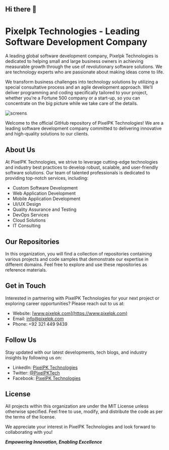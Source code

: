 ## Hi there 👋

# Pixelpk Technologies - Leading Software Development Company

A leading global software development company, Pixelpk Technologies is dedicated to helping small and large business owners in achieving measurable growth through the use of revolutionary software solutions. We are technology experts who are passionate about making ideas come to life.

We transform business challenges into technology solutions by utilizing a special consultative process and an agile development approach. We’ll deliver programming and coding specifically tailored to your project, whether you’re a Fortune 500 company or a start-up, so you can concentrate on the big picture while we take care of the details.

![screens](https://www.pixelpk.com/wp-content/uploads/2023/06/Asset-1@2x.png)

Welcome to the official GitHub repository of PixelPK Technologies! We are a leading software development company committed to delivering innovative and high-quality solutions to our clients.

## About Us

At PixelPK Technologies, we strive to leverage cutting-edge technologies and industry best practices to develop robust, scalable, and user-friendly software solutions. Our team of talented professionals is dedicated to providing top-notch services, including:

- Custom Software Development
- Web Application Development
- Mobile Application Development
- UI/UX Design
- Quality Assurance and Testing
- DevOps Services
- Cloud Solutions
- IT Consulting

## Our Repositories

In this organization, you will find a collection of repositories containing various projects and code samples that demonstrate our expertise in different domains. Feel free to explore and use these repositories as reference materials.

## Get in Touch

Interested in partnering with PixelPK Technologies for your next project or exploring career opportunities? Please reach out to us at:

- Website: [www.pixelpk.com](https://www.pixelpk.com)
- Email: info@pixelpk.com
- Phone: +92 321 449 9439

## Follow Us

Stay updated with our latest developments, tech blogs, and industry insights by following us on:

- LinkedIn: [PixelPK Technologies](https://www.linkedin.com/company/pixelpk)
- Twitter: [@PixelPKTech](https://twitter.com/PixelPKTech)
- Facebook: [PixelPK Technologies](https://www.facebook.com/pixelpktechnologies)

## License

All projects within this organization are under the MIT License unless otherwise specified. Feel free to use, modify, and distribute the code as per the terms of the license.

We appreciate your interest in PixelPK Technologies and look forward to collaborating with you!

**_Empowering Innovation, Enabling Excellence_**
